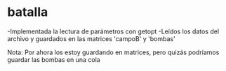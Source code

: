 # batalla

-Implementada la lectura de parámetros con getopt
-Leídos los datos del archivo y guardados en las matrices 'campoB' y 'bombas'

Nota: Por ahora los estoy guardando en matrices, pero quizás podríamos guardar las bombas en una cola